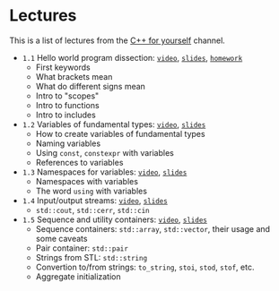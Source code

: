 # Lectures

This is a list of lectures from the [C++ for yourself](https://www.youtube.com/Codeforyourself) channel.

- `1.1` Hello world program dissection: [`video`](https://youtu.be/t2h1geGSww4), [`slides`](lectures/1.1_hello_world_dissection.md), [`homework`](homeworks/1.1_hello_world_dissection/homework.md)
  - First keywords
  - What brackets mean
  - What do different signs mean
  - Intro to "scopes"
  - Intro to functions
  - Intro to includes
- `1.2` Variables of fundamental types: [`video`](https://youtu.be/0z0gvv_Tb_U), [`slides`](lectures/1.2_cpp_basic_types_and_variables.md)
  - How to create variables of fundamental types
  - Naming variables
  - Using `const`, `constexpr` with variables
  - References to variables
- `1.3` Namespaces for variables: [`video`](https://youtu.be/cP2IDg4_BRk), [`slides`](lectures/1.3_namespaces_using.md)
  - Namespaces with variables
  - The word `using` with variables
- `1.4` Input/output streams: [`video`](https://youtu.be/hy3eOpZmxbY), [`slides`](lectures/1.4_io_streams.md)
  - `std::cout`, `std::cerr`, `std::cin`
- `1.5` Sequence and utility containers: [`video`](https://youtu.be/dwkSVkGsvFk), [`slides`](lectures/1.5_more_useful_types.md)
  - Sequence containers: `std::array`, `std::vector`, their usage and some caveats
  - Pair container: `std::pair`
  - Strings from STL: `std::string`
  - Convertion to/from strings: `to_string`, `stoi`, `stod`, `stof`, etc.
  - Aggregate initialization



